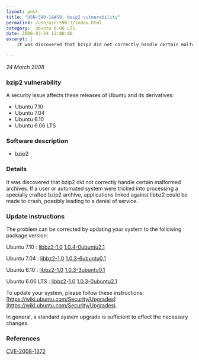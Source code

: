 ```yaml
---
layout: post
title: "USN-590-1&#58; bzip2 vulnerability"
permalink: /usn/usn-590-1/index.html
category:  Ubuntu 6.06 LTS
date: 2008-03-24 12:00:00
excerpt: |
    It was discovered that bzip2 did not correctly handle certain malformed archives.  If a user or automated system were tricked into processing a specially crafted bzip2 archive, applications linked against libbz2 could be made to crash, possibly leading to a denial of service. 
    
--- 
```

 
 

*24 March 2008*

### bzip2 vulnerability

A security issue affects these releases of Ubuntu and its derivatives:

* Ubuntu 7.10
* Ubuntu 7.04
* Ubuntu 6.10
* Ubuntu 6.06 LTS

### Software description

* bzip2 

### Details

It was discovered that bzip2 did not correctly handle certain malformed archives. If a user or automated system were tricked into processing a specially crafted bzip2 archive, applications linked against libbz2 could be made to crash, possibly leading to a denial of service. 

### Update instructions

The problem can be corrected by updating your system to the following package version:

Ubuntu 7.10
 : [libbz2-1.0](https://launchpad.net/ubuntu/+source/bzip2) <span> [1.0.4-0ubuntu2.1](https://launchpad.net/ubuntu/+source/bzip2/1.0.4-0ubuntu2.1) </span> 

Ubuntu 7.04
 : [libbz2-1.0](https://launchpad.net/ubuntu/+source/bzip2) <span> [1.0.3-6ubuntu0.1](https://launchpad.net/ubuntu/+source/bzip2/1.0.3-6ubuntu0.1) </span> 

Ubuntu 6.10
 : [libbz2-1.0](https://launchpad.net/ubuntu/+source/bzip2) <span> [1.0.3-3ubuntu0.1](https://launchpad.net/ubuntu/+source/bzip2/1.0.3-3ubuntu0.1) </span> 

Ubuntu 6.06 LTS
 : [libbz2-1.0](https://launchpad.net/ubuntu/+source/bzip2) <span> [1.0.3-0ubuntu2.1](https://launchpad.net/ubuntu/+source/bzip2/1.0.3-0ubuntu2.1) </span> 

To update your system, please follow these instructions: [https://wiki.ubuntu.com/Security/Upgrades](https://wiki.ubuntu.com/Security/Upgrades).

In general, a standard system upgrade is sufficient to effect the necessary changes. 

### References

 
 [CVE-2008-1372](http://people.ubuntu.com/~ubuntu-security/cve/CVE-2008-1372)
 

